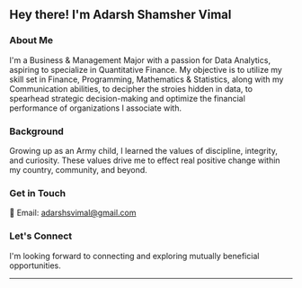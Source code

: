 
## Hey there! I'm Adarsh Shamsher Vimal

### About Me

I'm a Business & Management Major with a passion for Data Analytics, aspiring to specialize in Quantitative Finance. My objective is to utilize my skill set in Finance, Programming, Mathematics & Statistics, along with my Communication abilities, to decipher the stroies hidden in data, to spearhead strategic decision-making and optimize the financial performance of organizations I associate with.

### Background

Growing up as an Army child, I learned the values of discipline, integrity, and curiosity. These values drive me to effect real positive change within my country, community, and beyond.

### Get in Touch

📧 Email: adarshsvimal@gmail.com

### Let's Connect

I'm looking forward to connecting and exploring mutually beneficial opportunities.

---

